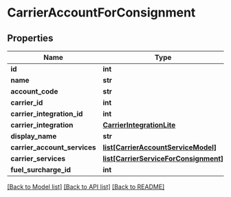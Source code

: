 # CarrierAccountForConsignment

## Properties
Name | Type | Description | Notes
------------ | ------------- | ------------- | -------------
**id** | **int** |  | [optional] 
**name** | **str** |  | 
**account_code** | **str** |  | 
**carrier_id** | **int** |  | [optional] 
**carrier_integration_id** | **int** |  | [optional] 
**carrier_integration** | [**CarrierIntegrationLite**](CarrierIntegrationLite.md) |  | [optional] 
**display_name** | **str** |  | [optional] 
**carrier_account_services** | [**list[CarrierAccountServiceModel]**](CarrierAccountServiceModel.md) |  | [optional] 
**carrier_services** | [**list[CarrierServiceForConsignment]**](CarrierServiceForConsignment.md) |  | [optional] 
**fuel_surcharge_id** | **int** |  | [optional] 

[[Back to Model list]](../README.md#documentation-for-models) [[Back to API list]](../README.md#documentation-for-api-endpoints) [[Back to README]](../README.md)

